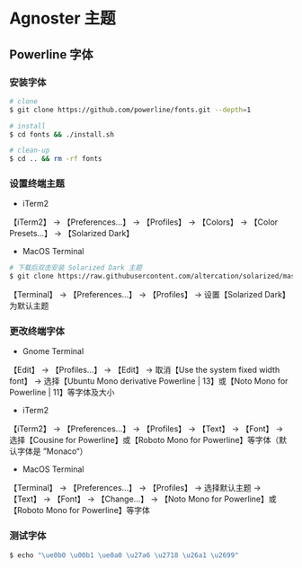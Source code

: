 # Agnoster 主题

## Powerline 字体

### 安装字体

```sh
# clone
$ git clone https://github.com/powerline/fonts.git --depth=1

# install
$ cd fonts && ./install.sh

# clean-up
$ cd .. && rm -rf fonts
```

### 设置终端主题

* iTerm2

【iTerm2】 -> 【Preferences...】 -> 【Profiles】 -> 【Colors】 -> 【Color Presets...】 -> 【Solarized Dark】

* MacOS Terminal

```sh
# 下载后双击安装 Solarized Dark 主题
$ git clone https://raw.githubusercontent.com/altercation/solarized/master/osx-terminal.app-colors-solarized/Solarized%20Dark%20ansi.terminal
```

【Terminal】 -> 【Preferences...】 -> 【Profiles】 -> 设置【Solarized Dark】为默认主题

### 更改终端字体

* Gnome Terminal

【Edit】 -> 【Profiles...】 -> 【Edit】 -> 取消【Use the system fixed width font】 -> 选择【Ubuntu Mono derivative Powerline | 13】或【Noto Mono for Powerline | 11】等字体及大小

* iTerm2

【iTerm2】 -> 【Preferences...】 -> 【Profiles】 -> 【Text】 -> 【Font】 -> 选择【Cousine for Powerline】或【Roboto Mono for Powerline】等字体（默认字体是 ”Monaco“）

* MacOS Terminal

【Terminal】 -> 【Preferences...】 -> 【Profiles】 -> 选择默认主题 -> 【Text】 -> 【Font】 -> 【Change...】 -> 【Noto Mono for Powerline】或【Roboto Mono for Powerline】等字体

### 测试字体

```sh
$ echo "\ue0b0 \u00b1 \ue0a0 \u27a6 \u2718 \u26a1 \u2699"
```
